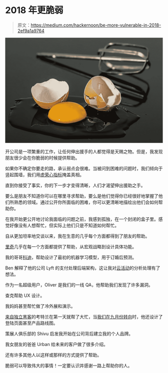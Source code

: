 # 2018 年更脆弱

> 原文：<https://medium.com/hackernoon/be-more-vulnerable-in-2018-2ef9a1a9764>

![](img/cfdeb9c8903e58cd1b7d0341a31a4941.png)

开公司是一项繁重的工作，让任何伸出援手的人都觉得是天赐之物。但是，我发现朋友很少会在你脆弱的时候提供帮助。

如果你不确定你要走的路，承认弱点会很难。当被问到困难的问题时，我们倾向于竖起围墙，我们用[虚荣心指标](https://techcrunch.com/2011/07/30/vanity-metrics/)掩盖真相。

直到你接受了事实，你的下一步才变得清晰，人们才渴望伸出援助之手。

要么是朋友不知道你可以在哪里寻求帮助，要么是他们觉得你已经很好地掌握了他们所熟悉的领域。通过公开你所面临的困难，你可以更清晰地描绘出他们会如何帮助你。

在我开始更公开地讨论我面临的问题之前，我感到孤独，在一个封闭的盒子里。感觉好像没有人想帮忙，但实际上他们只是不知道如何帮忙。

自从更加坦率地交谈以来，我在生意的几乎每个方面都得到了朋友的帮助。

[里奇](https://twitter.com/rickseleven)几乎在每一个方面都提供了帮助，从宏观战略到设计具体功能。

我的哥哥[科迪](https://twitter.com/codyborn)，帮助设计了最初的机器学习模型，用于订婚后预测。

Ben 解释了他的公司 Lyft 的支付处理后端架构，这让我对[云活动](https://cloudcampaign.io)的分析处理有了想法。

作为一名超级用户，Oliver 是我们的一线 QA，他帮助我们发现了许多漏洞。

查克帮助 UX 设计。

我妈妈甚至帮忙做了冷外展和演示。

[来自](https://twitter.com/csallen)[独立黑客](https://www.indiehackers.com/)的考特兰在第一天就帮了大忙，当[我们在九月份转向](https://blog.cloudcampaign.io/2017/09/01/august-month-in-review/)时，他还设计了登陆页面甚至产品路线图。

策展人俱乐部的 Shivu 启发我开始在公司背后建立我的个人品牌。

我女朋友的爸爸 Urban 给未来的客户做了很多介绍。

还有许多其他人以这样或那样的方式提供了帮助。

脆弱可以导致伟大的事情！一定要认识并感谢一路上帮助你的人。